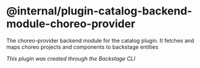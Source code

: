 # @internal/plugin-catalog-backend-module-choreo-provider

The choreo-provider backend module for the catalog plugin. It fetches and maps choreo projects and components to backstage entities

_This plugin was created through the Backstage CLI_
